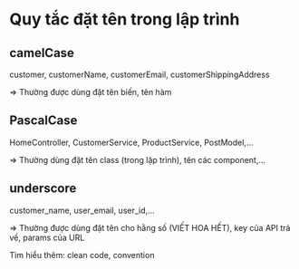 # Quy tắc đặt tên trong lập trình

## camelCase

customer, customerName, customerEmail, customerShippingAddress

=> Thường được dùng đặt tên biến, tên hàm

## PascalCase

HomeController, CustomerService, ProductService, PostModel,...

=> Thường dùng đặt tên class (trong lập trình), tên các component,...

## underscore

customer_name, user_email, user_id,...

=> Thường được dùng đặt tên cho hằng số (VIẾT HOA HẾT), key của API trả về, params của URL

Tìm hiểu thêm: clean code, convention
